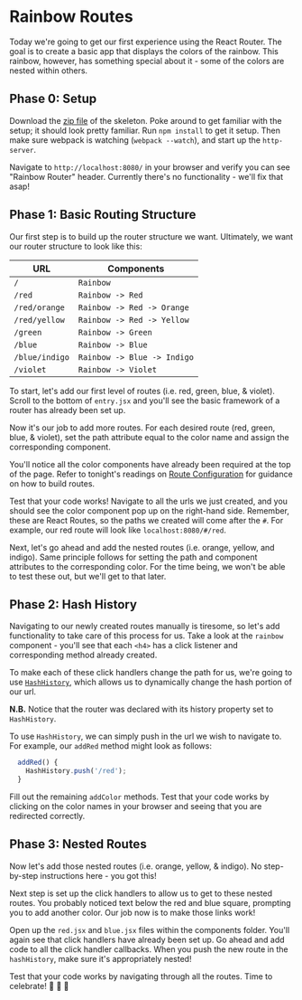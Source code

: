# Rainbow Routes

Today we're going to get our first experience using the React Router. The goal is to create a basic app that displays the colors of the rainbow. This rainbow, however, has something special about it - some of the colors are nested within others.

## Phase 0: Setup

Download the [zip file][zip-skeleton] of the skeleton. Poke around to get familiar with the setup; it should look pretty familiar. Run `npm install` to get it setup. Then make sure webpack is watching (`webpack --watch`), and start up the `http-server`.  

Navigate to `http://localhost:8080/` in your browser and verify you can see "Rainbow Router" header.  Currently there's no functionality - we'll fix that asap!

## Phase 1: Basic Routing Structure

Our first step is to build up the router structure we want.  Ultimately, we want our router structure to look like this:

URL                     | Components
------------------------|-----------
`/`                     | `Rainbow`
`/red`                  | `Rainbow -> Red`
`/red/orange`           | `Rainbow -> Red -> Orange`
`/red/yellow`           | `Rainbow -> Red -> Yellow`
`/green`                | `Rainbow -> Green`
`/blue`                 | `Rainbow -> Blue`
`/blue/indigo`          | `Rainbow -> Blue -> Indigo`
`/violet`               | `Rainbow -> Violet`


To start, let's add our first level of routes (i.e. red, green, blue, & violet).  Scroll to the bottom of `entry.jsx` and you'll see the basic framework of a router has already been set up.  

Now it's our job to add more routes.  For each desired route (red, green, blue, & violet), set the path attribute equal to the color name and assign the corresponding component.  

You'll notice all the color components have already been required at the top of the page.  Refer to tonight's readings on [Route Configuration][route-config-reading] for guidance on how to build routes.

Test that your code works!  Navigate to all the urls we just created, and you should see the color component pop up on the right-hand side.  Remember, these are React Routes, so the paths we created will come after the `#`.  For example, our red route will look like `localhost:8080/#/red`.

Next, let's go ahead and add the nested routes (i.e. orange, yellow, and indigo).  Same principle follows for setting the path and component attributes to the corresponding color.  For the time being, we won't be able to test these out, but we'll get to that later.  

[route-config-reading]: https://github.com/reactjs/react-router/blob/master/docs/guides/RouteConfiguration.md  

## Phase 2: Hash History

Navigating to our newly created routes manually is tiresome, so let's add functionality to take care of this process for us.  Take a look at the `rainbow` component - you'll see that each `<h4>` has a click listener and corresponding method already created.  

To make each of these click handlers change the path for us, we're going to use [`HashHistory`][hash-history], which allows us to dynamically change the hash portion of our url.  

**N.B.** Notice that the router was declared with its history property set to `HashHistory`.

To use `HashHistory`, we can simply push in the url we wish to navigate to.  For example, our `addRed` method might look as follows:

```js
  addRed() {
    HashHistory.push('/red');
  }
```

Fill out the remaining `addColor` methods.  Test that your code works by clicking on the color names in your browser and seeing that you are redirected correctly.  

## Phase 3: Nested Routes

Now let's add those nested routes (i.e. orange, yellow, & indigo).  No step-by-step instructions here - you got this!  

Next step is set up the click handlers to allow us to get to these nested routes.  You probably noticed text below the red and blue square, prompting you to add another color.  Our job now is to make those links work!  

Open up the `red.jsx` and `blue.jsx` files within the components folder.  You'll again see that click handlers have already been set up.  Go ahead and add code to all the click handler callbacks.  When you push the new route in the `hashHistory`, make sure it's appropriately nested!

Test that your code works by navigating through all the routes.  Time to celebrate! :tada: :rainbow: :tada:

[hash-history]: https://github.com/reactjs/react-router/blob/master/upgrade-guides/v2.0.0.md#using-history-with-router



[live-demo]: /
[zip-skeleton]: ./rainbow_routes.zip?raw=true
